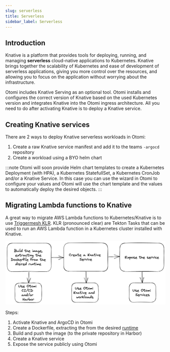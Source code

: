 ```yaml
---
slug: serverless
title: Serverless
sidebar_label: Serverless
---
```


## Introduction

Knative is a platform that provides tools for deploying, running, and managing **serverless** cloud-native applications to Kubernetes. Knative brings together the scalability of Kubernetes and ease of development of serverless applications, giving you more control over the resources, and allowing you to focus on the application without worrying about the infrastructure.

Otomi includes Knative Serving as an optional tool. Otomi installs and configures the correct version of Knative based on the used Kubernetes version and integrates Knative into the Otomi ingress architecture. All you need to do after activating Knative is to deploy a Knative service.

## Creating Knative services

There are 2 ways to deploy Knative serverless workloads in Otomi:

1. Create a raw Knative service manifest and add it to the teams `-argocd` repository
2. Create a workload using a BYO helm chart

:::note
Otomi will soon provide Helm chart templates to create a Kubernetes Deployment (with HPA), a Kubernetes StatefullSet, a Kubernetes CronJob and/or a Knative Service. In this case you can use the wizard in Otomi to configure your values and Otomi will use the chart template and the values to automatically deploy the desired objects.
:::

## Migrating Lambda functions to Knative

A great way to migrate AWS Lambda functions to Kubernetes/Knative is to use [Triggermesh KLR](https://github.com/triggermesh/knative-lambda-runtime). KLR (pronounced clear) are Tekton Tasks that can be used to run an AWS Lambda function in a Kubernetes cluster installed with Knative.

![kubecfg](../img/knative.png)

Steps:

1. Activate Knative and ArgoCD in Otomi
2. Create a Dockerfile, extracting the from the desired [runtime](https://github.com/triggermesh/knative-lambda-runtime#run-in-docker)
3. Build and push the image (to the private repository in Harbor)
4. Create a Knative service
5. Expose the service publicly using Otomi


